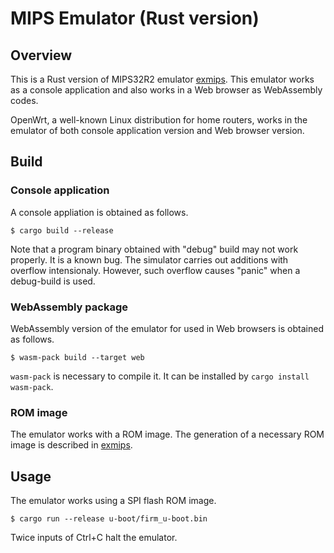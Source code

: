 # MIPS Emulator (Rust version)

## Overview

This is a Rust version of MIPS32R2 emulator [exmips](https://github.com/nkito/exmips "exmips").
This emulator works as a console application and also works in a Web browser as WebAssembly codes.

OpenWrt, a well-known Linux distribution for home routers, works in the emulator of both console application version and Web browser version.

## Build

### Console application
A console appliation is obtained as follows.
```
$ cargo build --release
```
Note that a program binary obtained with "debug" build may not work properly. It is a known bug.
The simulator carries out additions with overflow intensionaly. However, such overflow causes "panic" when a debug-build is used.

### WebAssembly package
WebAssembly version of the emulator for used in Web browsers is obtained as follows.
```
$ wasm-pack build --target web
```
``wasm-pack`` is necessary to compile it. It can be installed by ``cargo install wasm-pack``. 

### ROM image

The emulator works with a ROM image. The generation of a necessary ROM image is described in [exmips](https://github.com/nkito/exmips "exmips").

## Usage

The emulator works using a SPI flash ROM image.

```
$ cargo run --release u-boot/firm_u-boot.bin
```
Twice inputs of Ctrl+C halt the emulator.


